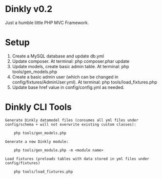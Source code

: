 Dinkly v0.2
===========

Just a humble little PHP MVC Framework.

Setup
=====

1. Create a MySQL database and update db.yml
2. Update composer. At terminal: php composer.phar update
3. Update models, create basic admin table. At terminal: php tools/gen_models.php
4. Create a basic admin user (which can be changed in config/fixtures/AdminUser.yml). At terminal: php tools/load_fixtures.php
5. Update base href value in config/config.yml as needed.

Dinkly CLI Tools
================

	Generate Dinkly datamodel files (consumes all yml files under config/schema + will not overwrite existing custom classes):

		php tools/gen_models.php

	Generate a new Dinkly module:

		php tools/gen_module.php -m <module name>

	Load fixtures (preloads tables with data stored in yml files under config/fixtures)

		php tools/load_fixtures.php